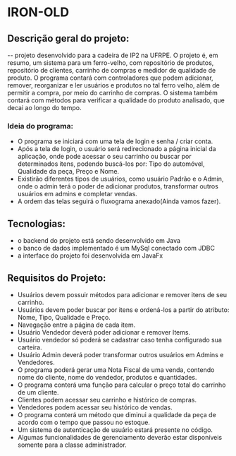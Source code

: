 # IRON-OLD
## Descrição geral do projeto:

-- projeto desenvolvido para a cadeira de IP2 na UFRPE.
O projeto é, em resumo, um sistema para um ferro-velho, com repositório de produtos, repositório de clientes, carrinho de compras e medidor de qualidade de produto.
O programa contará com controladores que podem adicionar, remover, reorganizar e ler usuários e produtos no tal ferro velho, além de permitir a compra, por meio do carrinho de compras. O sistema também contará com métodos para verificar a qualidade do produto analisado, que decai ao longo do tempo.

### Ideia do programa:

* O programa se iniciará com uma tela de login e senha / criar conta.
* Após a tela de login, o usuário será redirecionado a página inicial da aplicação, onde pode acessar o seu carrinho ou buscar por determinados itens, podendo buscá-los por: Tipo do automóvel, Qualidade da peça, Preço e Nome.
* Existirão diferentes tipos de usuários, como usuário Padrão e o Admin, onde o admin terá o poder de adicionar produtos, transformar outros usuários em admins e completar vendas.
* A ordem das telas seguirá o fluxograma anexado(Ainda vamos fazer).
  
## Tecnologias:

- o backend do projeto está sendo desenvolvido em Java
- o banco de dados implementado é um MySql conectado com JDBC
- a interface do projeto foi desenvolvida em JavaFx

## Requisitos do Projeto:

* Usuários devem possuir métodos para adicionar e remover itens de seu carrinho.
* Usuários devem poder buscar por itens e ordená-los a partir do atributo: Nome, Tipo, Qualidade e Preço.
* Navegação entre a página de cada item.
* Usuário Vendedor deverá poder adicionar e remover Items.
* Usuário vendedor só poderá se cadastrar caso tenha configurado sua carteira.
* Usuário Admin deverá poder transformar outros usuários em Admins e Vendedores.
* O programa poderá gerar uma Nota Fiscal de uma venda, contendo nome do cliente, nome do vendedor, produtos e quantidades.
* O programa conterá uma função para calcular o preço total do carrinho de um cliente.
* Clientes podem acessar seu carrinho e histórico de compras.
* Vendedores podem acessar seu histórico de vendas.
* O programa conterá um método que diminui a qualidade da peça de acordo com o tempo que passou no estoque.
* Um sistema de autenticação de usuário estará presente no código.
* Algumas funcionalidades de gerenciamento deverão estar disponíveis somente para a classe administrador.
